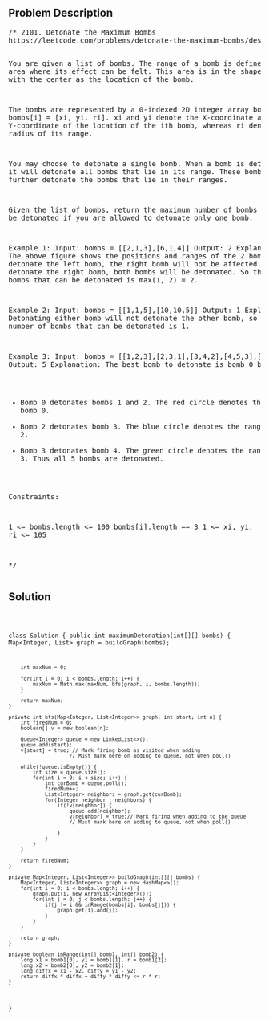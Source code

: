 <!--
<style>
  body { font-family: Arial, sans-serif; }
  .container { max-width: 700px; margin: 0 auto; padding: 10px; }
  .comment-block { background-color: #f9f9f9; padding: 10px; border-left: 5px solid #ccc; overflow-wrap: break-word; white-space: pre-wrap; }
  .code-block { background-color: #f4f4f4; padding: 10px; border: 1px solid #ddd; overflow-wrap: break-word; white-space: pre-wrap; }
</style>
-->

<div class='container'>
<h2>Problem Description</h2>
<div class='comment-block'>
<pre>
/* 2101. Detonate the Maximum Bombs
https://leetcode.com/problems/detonate-the-maximum-bombs/description/

You are given a list of bombs. The range of a bomb is defined as 
the area where its effect can be felt. This area is in the shape 
of a circle with the center as the location of the bomb.

The bombs are represented by a 0-indexed 2D integer array bombs 
where bombs[i] = [xi, yi, ri]. xi and yi denote the X-coordinate 
and Y-coordinate of the location of the ith bomb, whereas ri 
denotes the radius of its range.

You may choose to detonate a single bomb. When a bomb is detonated, 
it will detonate all bombs that lie in its range. 
These bombs will further detonate the bombs that lie in their ranges.

Given the list of bombs, return the maximum number of bombs that 
can be detonated if you are allowed to detonate only one bomb.

 

Example 1:
Input: bombs = [[2,1,3],[6,1,4]]
Output: 2
Explanation:
The above figure shows the positions and ranges of the 2 bombs.
If we detonate the left bomb, the right bomb will not be affected.
But if we detonate the right bomb, both bombs will be detonated.
So the maximum bombs that can be detonated is max(1, 2) = 2.


Example 2:
Input: bombs = [[1,1,5],[10,10,5]]
Output: 1
Explanation:
Detonating either bomb will not detonate the other bomb, 
so the maximum number of bombs that can be detonated is 1.


Example 3:
Input: bombs = [[1,2,3],[2,3,1],[3,4,2],[4,5,3],[5,6,4]]
Output: 5
Explanation:
The best bomb to detonate is bomb 0 because:
- Bomb 0 detonates bombs 1 and 2. The red circle denotes the range of bomb 0.
- Bomb 2 detonates bomb 3. The blue circle denotes the range of bomb 2.
- Bomb 3 detonates bomb 4. The green circle denotes the range of bomb 3.
Thus all 5 bombs are detonated.
 

Constraints:

1 <= bombs.length <= 100
bombs[i].length == 3
1 <= xi, yi, ri <= 105

*/
</pre>
</div>

<h2>Solution</h2>
<div class='code-block'>
<pre><code class='language-java'>

class Solution {
    public int maximumDetonation(int[][] bombs) {
        Map<Integer, List<Integer>> graph = buildGraph(bombs);

        int maxNum = 0;

        for(int i = 0; i < bombs.length; i++) {
            maxNum = Math.max(maxNum, bfs(graph, i, bombs.length));
        }

        return maxNum;
    }

    private int bfs(Map<Integer, List<Integer>> graph, int start, int n) {
        int firedNum = 0;
        boolean[] v = new boolean[n];

        Queue<Integer> queue = new LinkedList<>();
        queue.add(start);
        v[start] = true; // Mark firing bomb as visited when adding
                        // Must mark here on adding to queue, not when poll()

        while(!queue.isEmpty()) {
            int size = queue.size();
            for(int i = 0; i < size; i++) {
                int curBomb = queue.poll();
                firedNum++;
                List<Integer> neighbors = graph.get(curBomb);
                for(Integer neighbor : neighbors) {
                    if(!v[neighbor]) {
                        queue.add(neighbor);
                        v[neighbor] = true;// Mark firing when adding to the queue
                        // Must mark here on adding to queue, not when poll()

                    }
                }
            }
        }

        return firedNum;
    }

    private Map<Integer, List<Integer>> buildGraph(int[][] bombs) {
        Map<Integer, List<Integer>> graph = new HashMap<>();
        for(int i = 0; i < bombs.length; i++) {
            graph.put(i, new ArrayList<Integer>());
            for(int j = 0; j < bombs.length; j++) {
                if(j != i && inRange(bombs[i], bombs[j])) {
                    graph.get(i).add(j);
                }
            }
        }

        return graph;
    }

    private boolean inRange(int[] bomb1, int[] bomb2) {
        long x1 = bomb1[0], y1 = bomb1[1], r = bomb1[2];
        long x2 = bomb2[0], y2 = bomb2[1];
        long diffx = x1 - x2, diffy = y1 - y2;
        return diffx * diffx + diffy * diffy <= r * r;
    }
}</code></pre>
</div>
</div>
